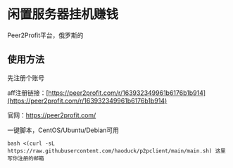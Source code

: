 # 闲置服务器挂机赚钱

Peer2Profit平台，俄罗斯的

## 使用方法

先注册个账号  

aff注册链接：[https://peer2profit.com/r/163932349961b6176b1b914](https://peer2profit.com/r/163932349961b6176b1b914)  

官网：https://peer2profit.com/  

一键脚本，CentOS/Ubuntu/Debian可用

```
bash <(curl -sL https://raw.githubusercontent.com/haoduck/p2pclient/main/main.sh) 这里写你注册的邮箱
```
